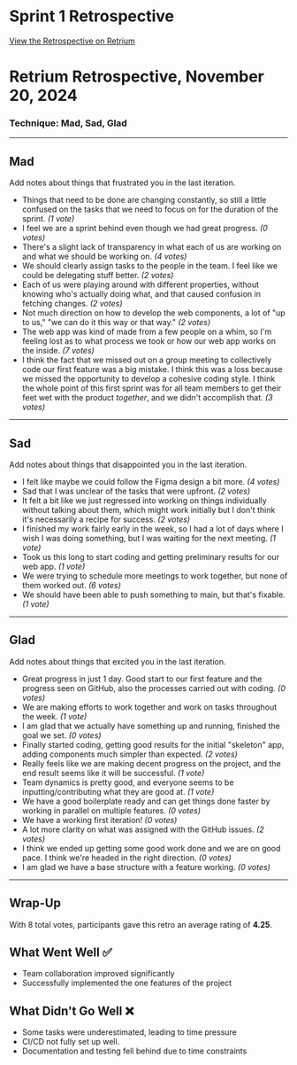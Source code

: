 # Sprint 1 Retrospective

[View the Retrospective on Retrium](https://app.retrium.com/team-room/33f1967c-4cd7-4106-86ac-e230a1d47210/history/9f65db66-5afb-456e-b05c-21026649561b)

# Retrium Retrospective, November 20, 2024
### Technique: Mad, Sad, Glad

---

## Mad
Add notes about things that frustrated you in the last iteration.

- Things that need to be done are changing constantly, so still a little confused on the tasks that we need to focus on for the duration of the sprint. *(1 vote)*
- I feel we are a sprint behind even though we had great progress. *(0 votes)*
- There's a slight lack of transparency in what each of us are working on and what we should be working on. *(4 votes)*
- We should clearly assign tasks to the people in the team. I feel like we could be delegating stuff better. *(2 votes)*
- Each of us were playing around with different properties, without knowing who's actually doing what, and that caused confusion in fetching changes. *(2 votes)*
- Not much direction on how to develop the web components, a lot of "up to us," "we can do it this way or that way." *(2 votes)*
- The web app was kind of made from a few people on a whim, so I'm feeling lost as to what process we took or how our web app works on the inside. *(7 votes)*
- I think the fact that we missed out on a group meeting to collectively code our first feature was a big mistake. I think this was a loss because we missed the opportunity to develop a cohesive coding style. I think the whole point of this first sprint was for all team members to get their feet wet with the product *together*, and we didn't accomplish that. *(3 votes)*

---

## Sad
Add notes about things that disappointed you in the last iteration.

- I felt like maybe we could follow the Figma design a bit more. *(4 votes)*
- Sad that I was unclear of the tasks that were upfront. *(2 votes)*
- It felt a bit like we just regressed into working on things individually without talking about them, which might work initially but I don't think it's necessarily a recipe for success. *(2 votes)*
- I finished my work fairly early in the week, so I had a lot of days where I wish I was doing something, but I was waiting for the next meeting. *(1 vote)*
- Took us this long to start coding and getting preliminary results for our web app. *(1 vote)*
- We were trying to schedule more meetings to work together, but none of them worked out. *(6 votes)*
- We should have been able to push something to main, but that's fixable. *(1 vote)*

---

## Glad
Add notes about things that excited you in the last iteration.

- Great progress in just 1 day. Good start to our first feature and the progress seen on GitHub, also the processes carried out with coding. *(0 votes)*
- We are making efforts to work together and work on tasks throughout the week. *(1 vote)*
- I am glad that we actually have something up and running, finished the goal we set. *(0 votes)*
- Finally started coding, getting good results for the initial "skeleton" app, adding components much simpler than expected. *(2 votes)*
- Really feels like we are making decent progress on the project, and the end result seems like it will be successful. *(1 vote)*
- Team dynamics is pretty good, and everyone seems to be inputting/contributing what they are good at. *(1 vote)*
- We have a good boilerplate ready and can get things done faster by working in parallel on multiple features. *(0 votes)*
- We have a working first iteration! *(0 votes)*
- A lot more clarity on what was assigned with the GitHub issues. *(2 votes)*
- I think we ended up getting some good work done and we are on good pace. I think we're headed in the right direction. *(0 votes)*
- I am glad we have a base structure with a feature working. *(0 votes)*

---

## Wrap-Up

With 8 total votes, participants gave this retro an average rating of **4.25**.


## What Went Well :white_check_mark:

- Team collaboration improved significantly
- Successfully implemented the one features of the project

## What Didn't Go Well :x:

- Some tasks were underestimated, leading to time pressure
- CI/CD not fully set up well.
- Documentation and testing fell behind due to time constraints
